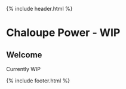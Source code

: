 {% include header.html %}

# Chaloupe Power - WIP

## Welcome

Currently WIP

{% include footer.html %}
